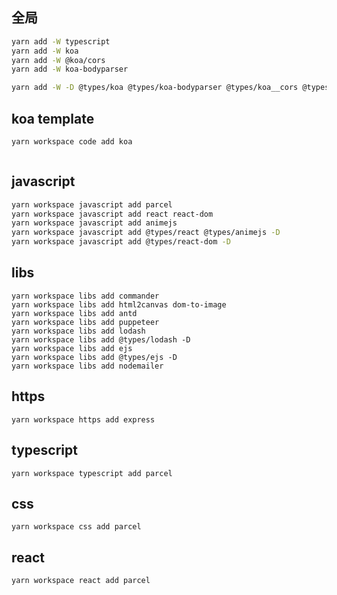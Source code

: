 ## 全局

```sh
yarn add -W typescript
yarn add -W koa
yarn add -W @koa/cors
yarn add -W koa-bodyparser

yarn add -W -D @types/koa @types/koa-bodyparser @types/koa__cors @types/node nodemon tslib ts-node
```


## koa template

```sh
yarn workspace code add koa
```

```sh

```

## javascript

```sh
yarn workspace javascript add parcel
yarn workspace javascript add react react-dom
yarn workspace javascript add animejs
yarn workspace javascript add @types/react @types/animejs -D
yarn workspace javascript add @types/react-dom -D
```

## libs

```
yarn workspace libs add commander
yarn workspace libs add html2canvas dom-to-image
yarn workspace libs add antd
yarn workspace libs add puppeteer
yarn workspace libs add lodash
yarn workspace libs add @types/lodash -D
yarn workspace libs add ejs
yarn workspace libs add @types/ejs -D
yarn workspace libs add nodemailer
```

## https

```
yarn workspace https add express
```

## typescript

```
yarn workspace typescript add parcel
```

## css

```
yarn workspace css add parcel
```

## react

```
yarn workspace react add parcel
```